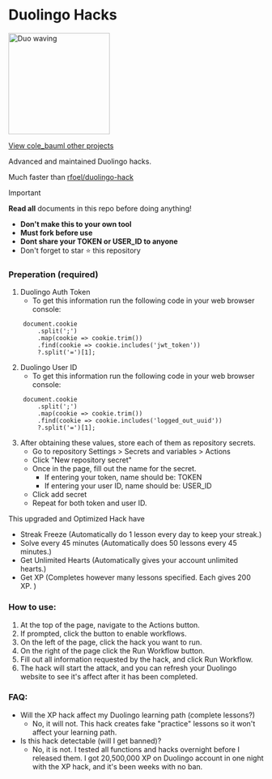 # Duolingo Hacks
<img src="/images/waving.gif" alt="Duo waving" width="200px">

[View cole_bauml other projects](https://github.com/cole-bauml)

Advanced and maintained Duolingo hacks.

Much faster than [rfoel/duolingo-hack](https://github.com/rfoel/duolingo-hack)

> [!IMPORTANT]
> **Read all** documents in this repo before doing anything!
> 
> - **Don't make this to your own tool**
> - **Must fork before use**
> - **Dont share your TOKEN or USER_ID to anyone**
> - Don't forget to star ⭐ this repository


### Preperation (required)
1. Duolingo Auth Token
    - To get this information run the following code in your web browser console:
```
    document.cookie
        .split(';')
        .map(cookie => cookie.trim())
        .find(cookie => cookie.includes('jwt_token'))
        ?.split('=')[1];
```
2. Duolingo User ID
    - To get this information run the following code in your web browser console:
```
    document.cookie
        .split(';')
        .map(cookie => cookie.trim())
        .find(cookie => cookie.includes('logged_out_uuid'))
        ?.split('=')[1];
```
3. After obtaining these values, store each of them as repository secrets. 
    - Go to repository Settings > Secrets and variables > Actions
    - Click "New repository secret"
    - Once in the page, fill out the name for the secret.
        - If entering your token, name should be: TOKEN
        - If entering your user ID, name should be: USER_ID
    - Click add secret
    - Repeat for both token and user ID.


This upgraded and Optimized Hack have
- Streak Freeze (Automatically do 1 lesson every day to keep your streak.)
- Solve every 45 minutes (Automatically does 50 lessons every 45 minutes.)
- Get Unlimited Hearts (Automatically gives your account unlimited hearts.)
- Get XP (Completes however many lessons specified. Each gives 200 XP. )

### How to use:
1. At the top of the page, navigate to the Actions button. 
2. If prompted, click the button to enable workflows.
3. On the left of the page, click the hack you want to run. 
4. On the right of the page click the Run Workflow button. 
5. Fill out all information requested by the hack, and click Run Workflow.
6. The hack will start the attack, and you can refresh your Duolingo website to see it's affect after it has been completed.

### FAQ:
- Will the XP hack affect my Duolingo learning path (complete lessons?)
    - No, it will not. This hack creates fake "practice" lessons so it won't affect your learning path.
- Is this hack detectable (will I get banned)?
    - No, it is not. I tested all functions and hacks overnight before I released them. I got 20,500,000 XP on Duolingo account in one night with the XP hack, and it's been weeks with no ban.
